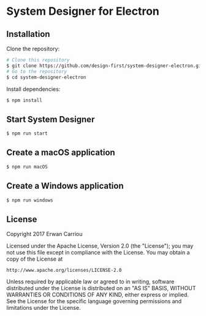 # System Designer for Electron

## Installation

Clone the repository:

```sh
# Clone this repository
$ git clone https://github.com/design-first/system-designer-electron.git
# Go to the repository
$ cd system-designer-electron
```

Install dependencies:

```sh
$ npm install
```

## Start System Designer

```sh
$ npm run start
```

## Create a macOS application

```sh
$ npm run macOS
```

## Create a Windows application

```sh
$ npm run windows
```

## License

Copyright 2017 Erwan Carriou

Licensed under the Apache License, Version 2.0 (the "License");
you may not use this file except in compliance with the License.
You may obtain a copy of the License at

    http://www.apache.org/licenses/LICENSE-2.0

Unless required by applicable law or agreed to in writing, software
distributed under the License is distributed on an "AS IS" BASIS,
WITHOUT WARRANTIES OR CONDITIONS OF ANY KIND, either express or implied.
See the License for the specific language governing permissions and
limitations under the License. 
